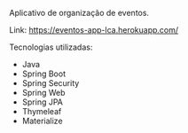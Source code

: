 Aplicativo de organização de eventos.

Link: https://eventos-app-lca.herokuapp.com/

Tecnologias utilizadas:

- Java
- Spring Boot
- Spring Security
- Spring Web
- Spring JPA
- Thymeleaf
- Materialize
